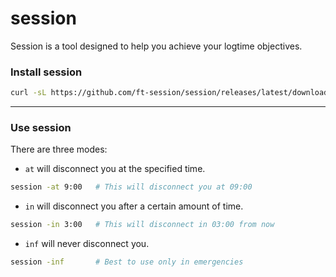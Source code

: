 # session
Session is a tool designed to help you achieve your logtime objectives.

### Install session
```sh
curl -sL https://github.com/ft-session/session/releases/latest/download/install.sh | sh
```
---
### Use session
There are three modes:
* `at` will disconnect you at the specified time.
```sh
session -at 9:00   # This will disconnect you at 09:00
```
* `in` will disconnect you after a certain amount of time.
```sh
session -in 3:00   # This will disconnect in 03:00 from now
```
* `inf` will never disconnect you.
```sh
session -inf       # Best to use only in emergencies
```
